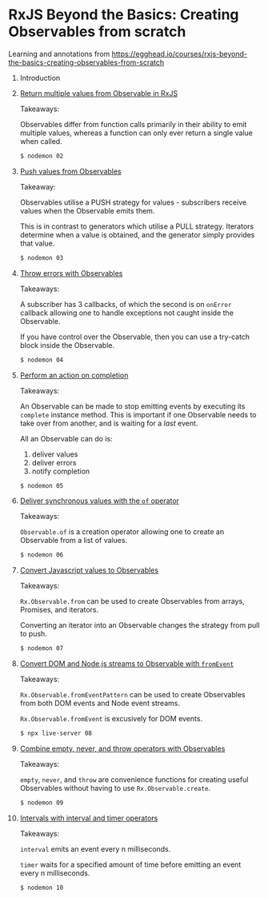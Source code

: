 # RxJS Beyond the Basics: Creating Observables from scratch

Learning and annotations from https://egghead.io/courses/rxjs-beyond-the-basics-creating-observables-from-scratch

1. Introduction

2. [Return multiple values from Observable in RxJS](./02/index.js)

    Takeaways:

    Observables differ from function calls primarily in their ability to emit
    multiple values, whereas a function can only ever return a single value when
    called.

    ```bash
    $ nodemon 02
    ```
3. [Push values from Observables](./03/index.js)

    Takeaway:

    Observables utilise a PUSH strategy for values - subscribers receive values
    when the Observable emits them.

    This is in contrast to generators which utilise a PULL strategy. Iterators
    determine when a value is obtained, and the generator simply provides that
    value.

    ```bash
    $ nodemon 03
    ```
4. [Throw errors with Observables](./04/index.js)

    Takeaways:

    A subscriber has 3 callbacks, of which the second is on `onError` callback
    allowing one to handle exceptions not caught inside the Observable.

    If you have control over the Observable, then you can use a try-catch block
    inside the Observable.

    ```bash
    $ nodemon 04
    ```
5. [Perform an action on completion](./05/index.js)

    Takeaways:

    An Observable can be made to stop emitting events by executing its
    `complete` instance method. This is important if one Observable needs to
    take over from another, and is waiting for a _last_ event.

    All an Observable can do is:

    1. deliver values
    2. deliver errors
    3. notify completion

    ```bash
    $ nodemon 05
    ```
6. [Deliver synchronous values with the `of` operator](./06/index.js)

    Takeaways:

    `Observable.of` is a creation operator allowing one to create an Observable
    from a list of values.

    ```bash
    $ nodemon 06
    ```
7. [Convert Javascript values to Observables](./07/index.js)

    Takeaways:

    `Rx.Observable.from` can be used to create Observables from arrays,
    Promises, and iterators.

    Converting an iterator into an Observable changes the strategy from pull to
    push.

    ```bash
    $ nodemon 07
    ```
8. [Convert DOM and Node.js streams to Observable with `fromEvent`](./08/index.js)

    Takeaways:

    `Rx.Observable.fromEventPattern` can be used to create Observables from both
    DOM events and Node event streams.

    `Rx.Observable.fromEvent` is excusively for DOM events.

    ```bash
    $ npx live-server 08
    ```
9. [Combine empty, never, and throw operators with Observables](./09/index.js)

    Takeaways:

    `empty`, `never`, and `throw` are convenience functions for creating useful
    Observables without having to use `Rx.Observable.create`.

    ```bash
    $ nodemon 09
    ```
10. [Intervals with interval and timer operators](./10/index.js)

    Takeaways:

    `interval` emits an event every n milliseconds.

    `timer` waits for a specified amount of time before emitting an event every
    n milliseconds.

    ```bash
    $ nodemon 10
    ```
